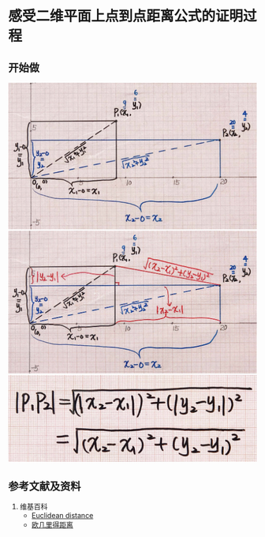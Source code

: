 # 感受二维平面上点到点距离公式的证明过程

## 开始做

![](/images/线性代数/用坐标法验证向量的运算法则/距离公式/感受二维平面上点到点距离公式的证明过程/1a1.jpg)
![](/images/线性代数/用坐标法验证向量的运算法则/距离公式/感受二维平面上点到点距离公式的证明过程/1a2.jpg)
![](/images/线性代数/用坐标法验证向量的运算法则/距离公式/感受二维平面上点到点距离公式的证明过程/1a3.jpg)

## 参考文献及资料

1. 维基百科
	- [Euclidean distance](https://en.wikipedia.org/wiki/Euclidean_distance) 
	- [欧几里得距离](https://zh.wikipedia.org/wiki/欧几里得距离) 

